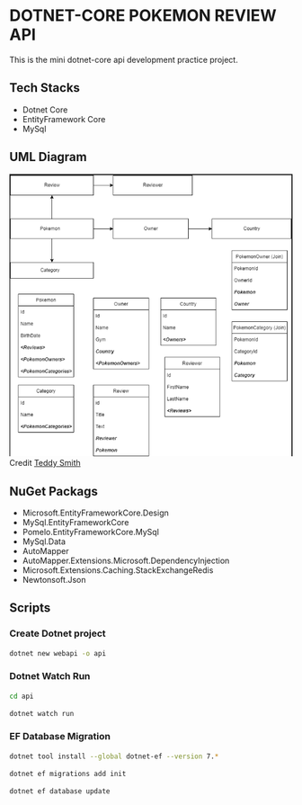 # DOTNET-CORE POKEMON REVIEW API

This is the mini dotnet-core api development practice project.

## Tech Stacks

- Dotnet Core
- EntityFramework Core
- MySql

## UML Diagram

![UML](examples/UML.png)
Credit [Teddy Smith](https://github.com/teddysmithdev)

## NuGet Packags

- Microsoft.EntityFrameworkCore.Design
- MySql.EntityFrameworkCore
- Pomelo.EntityFrameworkCore.MySql
- MySql.Data
- AutoMapper
- AutoMapper.Extensions.Microsoft.DependencyInjection
- Microsoft.Extensions.Caching.StackExchangeRedis
- Newtonsoft.Json

## Scripts

### Create Dotnet project

```bash
dotnet new webapi -o api
```

### Dotnet Watch Run

```bash
cd api
```

```bash
dotnet watch run
```

### EF Database Migration

```bash
dotnet tool install --global dotnet-ef --version 7.*
```

```bash
dotnet ef migrations add init
```

```bash
dotnet ef database update
```
